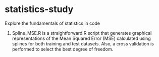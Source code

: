 # statistics-study
Explore the fundamentals of statistics in code

1. Spline_MSE.R is a straightforward R script that generates graphical representations of the Mean Squared Error (MSE) calculated using splines for both training and test datasets. Also, a cross validation is performed to select the best degree of freedom.

